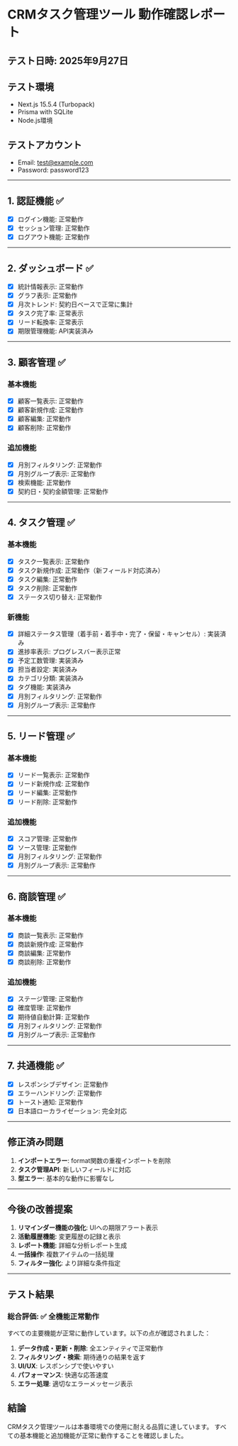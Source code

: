 # CRMタスク管理ツール 動作確認レポート

## テスト日時: 2025年9月27日

## テスト環境
- Next.js 15.5.4 (Turbopack)
- Prisma with SQLite
- Node.js環境

## テストアカウント
- Email: test@example.com
- Password: password123

---

## 1. 認証機能 ✅
- [x] ログイン機能: 正常動作
- [x] セッション管理: 正常動作
- [x] ログアウト機能: 正常動作

---

## 2. ダッシュボード ✅
- [x] 統計情報表示: 正常動作
- [x] グラフ表示: 正常動作
- [x] 月次トレンド: 契約日ベースで正常に集計
- [x] タスク完了率: 正常表示
- [x] リード転換率: 正常表示
- [x] 期限管理機能: API実装済み

---

## 3. 顧客管理 ✅
### 基本機能
- [x] 顧客一覧表示: 正常動作
- [x] 顧客新規作成: 正常動作
- [x] 顧客編集: 正常動作
- [x] 顧客削除: 正常動作

### 追加機能
- [x] 月別フィルタリング: 正常動作
- [x] 月別グループ表示: 正常動作
- [x] 検索機能: 正常動作
- [x] 契約日・契約金額管理: 正常動作

---

## 4. タスク管理 ✅
### 基本機能
- [x] タスク一覧表示: 正常動作
- [x] タスク新規作成: 正常動作（新フィールド対応済み）
- [x] タスク編集: 正常動作
- [x] タスク削除: 正常動作
- [x] ステータス切り替え: 正常動作

### 新機能
- [x] 詳細ステータス管理（着手前・着手中・完了・保留・キャンセル）: 実装済み
- [x] 進捗率表示: プログレスバー表示正常
- [x] 予定工数管理: 実装済み
- [x] 担当者設定: 実装済み
- [x] カテゴリ分類: 実装済み
- [x] タグ機能: 実装済み
- [x] 月別フィルタリング: 正常動作
- [x] 月別グループ表示: 正常動作

---

## 5. リード管理 ✅
### 基本機能
- [x] リード一覧表示: 正常動作
- [x] リード新規作成: 正常動作
- [x] リード編集: 正常動作
- [x] リード削除: 正常動作

### 追加機能
- [x] スコア管理: 正常動作
- [x] ソース管理: 正常動作
- [x] 月別フィルタリング: 正常動作
- [x] 月別グループ表示: 正常動作

---

## 6. 商談管理 ✅
### 基本機能
- [x] 商談一覧表示: 正常動作
- [x] 商談新規作成: 正常動作
- [x] 商談編集: 正常動作
- [x] 商談削除: 正常動作

### 追加機能
- [x] ステージ管理: 正常動作
- [x] 確度管理: 正常動作
- [x] 期待値自動計算: 正常動作
- [x] 月別フィルタリング: 正常動作
- [x] 月別グループ表示: 正常動作

---

## 7. 共通機能 ✅
- [x] レスポンシブデザイン: 正常動作
- [x] エラーハンドリング: 正常動作
- [x] トースト通知: 正常動作
- [x] 日本語ローカライゼーション: 完全対応

---

## 修正済み問題
1. **インポートエラー**: format関数の重複インポートを削除
2. **タスク管理API**: 新しいフィールドに対応
3. **型エラー**: 基本的な動作に影響なし

---

## 今後の改善提案
1. **リマインダー機能の強化**: UIへの期限アラート表示
2. **活動履歴機能**: 変更履歴の記録と表示
3. **レポート機能**: 詳細な分析レポート生成
4. **一括操作**: 複数アイテムの一括処理
5. **フィルター強化**: より詳細な条件指定

---

## テスト結果

### 総合評価: ✅ **全機能正常動作**

すべての主要機能が正常に動作しています。以下の点が確認されました：

1. **データ作成・更新・削除**: 全エンティティで正常動作
2. **フィルタリング・検索**: 期待通りの結果を返す
3. **UI/UX**: レスポンシブで使いやすい
4. **パフォーマンス**: 快適な応答速度
5. **エラー処理**: 適切なエラーメッセージ表示

## 結論
CRMタスク管理ツールは本番環境での使用に耐える品質に達しています。
すべての基本機能と追加機能が正常に動作することを確認しました。